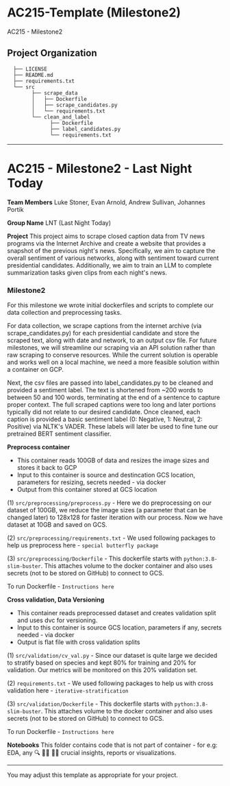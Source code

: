 AC215-Template (Milestone2)
==============================

AC215 - Milestone2

Project Organization
------------
      ├── LICENSE
      ├── README.md
      ├── requirements.txt
      └── src
            ├── scrape_data
            │   ├── Dockerfile
            │   ├── scrape_candidates.py
            │   └── requirements.txt
            └── clean_and_label
                  ├── Dockerfile
                  ├── label_candidates.py
                  └── requirements.txt


--------
# AC215 - Milestone2 - Last Night Today

**Team Members**
Luke Stoner, Evan Arnold, Andrew Sullivan, Johannes Portik

**Group Name**
LNT (Last Night Today)

**Project**
This project aims to scrape closed caption data from TV news programs via the Internet Archive and create a website that provides a snapshot of the previous night's news. Specifically, we aim to capture the overall sentiment of various networks, along with sentiment toward current presidential candidates. Additionally, we aim to train an LLM to complete summarization tasks given clips from each night's news.

### Milestone2 ###

For this milestone we wrote initial dockerfiles and scripts to complete our data collection and preprocessing tasks. 

For data collection, we scrape captions from the internet archive (via scrape_candidates.py) for each presidential candidate and store the scraped text, along with date and network, to an output csv file. For future milestones, we will streamline our scraping via an API solution rather than raw scraping to conserve resources. While the current solution is operable and works well on a local machine, we need a more feasible solution within a container on GCP.

Next, the csv files are passed into label_candidates.py to be cleaned and provided a sentiment label. The text is shortened from ~200 words to between 50 and 100 words, terminating at the end of a sentence to capture proper context. The full scraped captions were too long and later portions typically did not relate to our desired candidate. Once cleaned, each caption is provided a basic sentiment label (0: Negative, 1: Neutral, 2: Positive) via NLTK's VADER. These labels will later be used to fine tune our pretrained BERT sentiment classifier.

**Preprocess container**
- This container reads 100GB of data and resizes the image sizes and stores it back to GCP
- Input to this container is source and destincation GCS location, parameters for resizing, secrets needed - via docker
- Output from this container stored at GCS location

(1) `src/preprocessing/preprocess.py`  - Here we do preprocessing on our dataset of 100GB, we reduce the image sizes (a parameter that can be changed later) to 128x128 for faster iteration with our process. Now we have dataset at 10GB and saved on GCS. 

(2) `src/preprocessing/requirements.txt` - We used following packages to help us preprocess here - `special butterfly package` 

(3) `src/preprocessing/Dockerfile` - This dockerfile starts with  `python:3.8-slim-buster`. This <statement> attaches volume to the docker container and also uses secrets (not to be stored on GitHub) to connect to GCS.

To run Dockerfile - `Instructions here`

**Cross validation, Data Versioning**
- This container reads preprocessed dataset and creates validation split and uses dvc for versioning.
- Input to this container is source GCS location, parameters if any, secrets needed - via docker
- Output is flat file with cross validation splits
  
(1) `src/validation/cv_val.py` - Since our dataset is quite large we decided to stratify based on species and kept 80% for training and 20% for validation. Our metrics will be monitored on this 20% validation set. 

(2) `requirements.txt` - We used following packages to help us with cross validation here - `iterative-stratification` 

(3) `src/validation/Dockerfile` - This dockerfile starts with  `python:3.8-slim-buster`. This <statement> attaches volume to the docker container and also uses secrets (not to be stored on GitHub) to connect to GCS.

To run Dockerfile - `Instructions here`

**Notebooks** 
This folder contains code that is not part of container - for e.g: EDA, any 🔍 🕵️‍♀️ 🕵️‍♂️ crucial insights, reports or visualizations. 

----
You may adjust this template as appropriate for your project.
